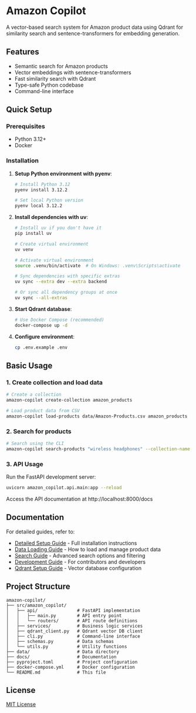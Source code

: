 # Amazon Copilot

A vector-based search system for Amazon product data using Qdrant for similarity search and sentence-transformers for embedding generation.

## Features

- Semantic search for Amazon products
- Vector embeddings with sentence-transformers
- Fast similarity search with Qdrant
- Type-safe Python codebase
- Command-line interface

## Quick Setup

### Prerequisites

- Python 3.12+
- Docker

### Installation

1. **Setup Python environment with pyenv**:
   ```bash
   # Install Python 3.12
   pyenv install 3.12.2

   # Set local Python version
   pyenv local 3.12.2
   ```

2. **Install dependencies with uv**:
   ```bash
   # Install uv if you don't have it
   pip install uv

   # Create virtual environment
   uv venv

   # Activate virtual environment
   source .venv/bin/activate  # On Windows: .venv\Scripts\activate

   # Sync dependencies with specific extras
   uv sync --extra dev --extra backend

   # Or sync all dependency groups at once
   uv sync --all-extras
   ```

3. **Start Qdrant database**:
   ```bash
   # Use Docker Compose (recommended)
   docker-compose up -d
   ```

4. **Configure environment**:
   ```bash
   cp .env.example .env
   ```

## Basic Usage

### 1. Create collection and load data

```bash
# Create a collection
amazon-copilot create-collection amazon_products

# Load product data from CSV
amazon-copilot load-products data/Amazon-Products.csv amazon_products
```

### 2. Search for products

```bash
# Search using the CLI
amazon-copilot search-products "wireless headphones" --collection-name amazon_products
```

### 3. API Usage

Run the FastAPI development server:

```bash
uvicorn amazon_copilot.api.main:app --reload
```

Access the API documentation at http://localhost:8000/docs

## Documentation

For detailed guides, refer to:

- [Detailed Setup Guide](docs/setup.md) - Full installation instructions
- [Data Loading Guide](docs/data_loading.md) - How to load and manage product data
- [Search Guide](docs/search.md) - Advanced search options and filtering
- [Development Guide](docs/development.md) - For contributors and developers
- [Qdrant Setup Guide](docs/qdrant_setup.md) - Vector database configuration

## Project Structure

```
amazon-copilot/
├── src/amazon_copilot/
│   ├── api/               # FastAPI implementation
│   │   ├── main.py        # API entry point
│   │   └── routers/       # API route definitions
│   ├── services/          # Business logic services
│   ├── qdrant_client.py   # Qdrant vector DB client
│   ├── cli.py             # Command-line interface
│   ├── schemas.py         # Data schemas
│   └── utils.py           # Utility functions
├── data/                  # Data directory
├── docs/                  # Documentation
├── pyproject.toml         # Project configuration
├── docker-compose.yml     # Docker configuration
└── README.md              # This file
```

## License

[MIT License](LICENSE)
